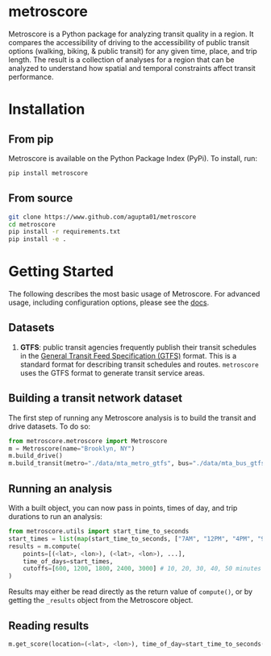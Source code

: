 # metroscore

Metroscore is a Python package for analyzing transit quality in a region. It compares the accessibility of driving to the accessibility of public transit options (walking, biking, & public transit) for any given time, place, and trip length. The result is a collection of analyses for a region that can be analyzed to understand how spatial and temporal constraints affect transit performance.

# Installation

## From pip

Metroscore is available on the Python Package Index (PyPi). To install, run:

```bash
pip install metroscore
```

## From source

```bash
git clone https://www.github.com/agupta01/metroscore
cd metroscore
pip install -r requirements.txt
pip install -e .
```

# Getting Started

The following describes the most basic usage of Metroscore. For advanced usage, including configuration options, please see the [docs](https://metroscore.readthedocs.io).

## Datasets

1. **GTFS**: public transit agencies frequently publish their transit schedules in the [General Transit Feed Specification (GTFS)](https://developers.google.com/transit/gtfs/reference) format. This is a standard format for describing transit schedules and routes. `metroscore` uses the GTFS format to generate transit service areas.


## Building a transit network dataset

The first step of running any Metroscore analysis is to build the transit and drive datasets. To do so:

```python
from metroscore.metroscore import Metroscore
m = Metroscore(name="Brooklyn, NY")
m.build_drive()
m.build_transit(metro="./data/mta_metro_gtfs", bus="./data/mta_bus_gtfs")
```

## Running an analysis

With a built object, you can now pass in points, times of day, and trip durations to run an analysis:

```python
from metroscore.utils import start_time_to_seconds
start_times = list(map(start_time_to_seconds, ["7AM", "12PM", "4PM", "9PM"]))
results = m.compute(
    points=[(<lat>, <lon>), (<lat>, <lon>), ...],
    time_of_days=start_times,
    cutoffs=[600, 1200, 1800, 2400, 3000] # 10, 20, 30, 40, 50 minutes
)
```

Results may either be read directly as the return value of `compute()`, or by getting the `_results` object from the Metroscore object.

## Reading results

```python
m.get_score(location=(<lat>, <lon>), time_of_day=start_time_to_seconds("7AM"), cutoff=600)
```
